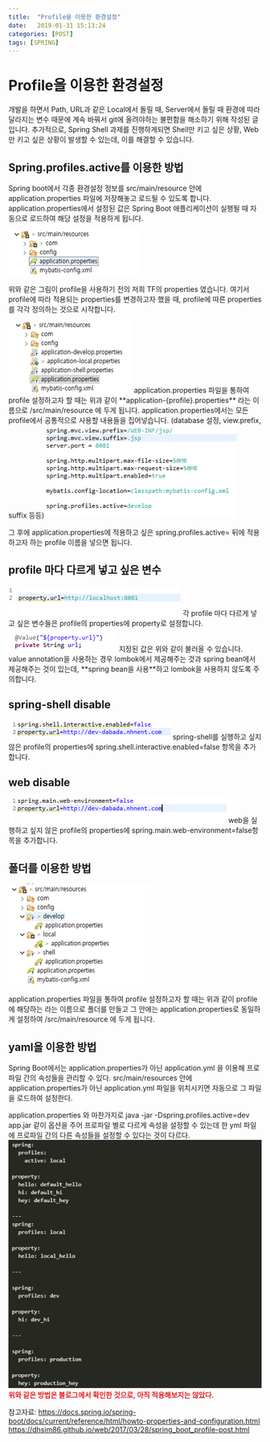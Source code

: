 ```yaml
---
title:  "Profile을 이용한 환경설정"
date:   2019-01-31 15:13:24
categories: [POST]
tags: [SPRING]
---
```


# Profile을 이용한 환경설정

개발을 하면서 Path, URL과 같은 Local에서 돌릴 때, Server에서 돌릴 때 환경에 따라 달라지는 변수 때문에 계속 바꿔서 git에 올려야하는 불편함을 해소하기 위해 작성된 글입니다. 추가적으로, Spring Shell 과제를 진행하게되면 Shell만 키고 싶은 상황, Web만 키고 싶은 상황이 발생할 수 있는데, 이를 해결할 수 있습니다.

## Spring.profiles.active를 이용한 방법

Spring boot에서 각종 환경설정 정보를 src/main/resource 안에 application.properties 파일에 저장해놓고 로드될 수 있도록 합니다.
application.properties에서 설정된 값은  Spring Boot 애플리케이션이 실행될 때 자동으로 로드하여 해당 설정을 적용하게 됩니다.

![image](https://github.com/hiasince/hiasince.github.io/blob/master/images/post/image.png)

위와 같은 그림이 profile을 사용하기 전의 저희 TF의 properties 였습니다.
여기서 profile에 따라 적용되는 properties를 변경하고자 했을 때, profile에 따른 properties를 각각 정의하는 것으로 시작합니다.


<img src="https://github.com/hiasince/hiasince.github.io/blob/master/images/post/image (1).png">
application.properties 파일을 통하여 profile 설정하고자 할 때는 위과 같이 **application-{profile}.properties** 라는 이름으로 /src/main/resource 에 두게 됩니다.
application.properties에서는 모든 profile에서 공통적으로 사용할 내용들을 집어넣습니다. (database 설정, view.prefix, suffix 등등)

<img src="https://github.com/hiasince/hiasince.github.io/blob/master/images/post/image (2).png">

그 후에 application.properties에 적용하고 싶은 spring.profiles.active= 뒤에 적용하고자 하는 profile 이름을 넣으면 됩니다.


## profile 마다 다르게 넣고 싶은 변수

<img src="https://github.com/hiasince/hiasince.github.io/blob/master/images/post/image (3).png">
각  profile 마다 다르게 넣고 싶은 변수들은 profile의 properties에 property로 설정합니다.

<img src="https://github.com/hiasince/hiasince.github.io/blob/master/images/post/image (4).png">
지정된 값은 위와 같이 불러올 수 있습니다.
value annotation을 사용하는 경우 lombok에서 제공해주는 것과 spring bean에서 제공해주는 것이 있는데, **spring bean을 사용**하고 lombok을 사용하지 않도록 주의합니다.


## spring-shell disable
<img src="https://github.com/hiasince/hiasince.github.io/blob/master/images/post/image (5).png">
spring-shell를 실행하고 싶지 않은 profile의 properties에 spring.shell.interactive.enabled=false 항목을 추가합니다.


## web disable
<img src="https://github.com/hiasince/hiasince.github.io/blob/master/images/post/image (6).png">
web을 실행하고 싶지 않은 profile의 properties에 spring.main.web-environment=false항목을 추가합니다.


## 폴더를 이용한 방법

<img src="https://github.com/hiasince/hiasince.github.io/blob/master/images/post/image (7).png">

application.properties 파일을 통하여 profile 설정하고자 할 때는 위과 같이 profile에 해당하는 라는 이름으로 폴더를 만들고 그 안에는 application.properties로 동일하게 설정하여 /src/main/resource 에 두게 됩니다.


## yaml을 이용한 방법

Spring Boot에서는 application.properties가 아닌 application.yml 을 이용해 프로파일 간의 속성들을 관리할 수 있다. src/main/resources 안에 application.properties가 아닌 application.yml 파일을 위치시키면 자동으로 그 파일을 로드하여 설정한다.

application.properties 와 마찬가지로 java -jar -Dspring.profiles.active=dev app.jar 같이 옵션을 주어 프로파일 별로 다르게 속성을 설정할 수 있는데 한 yml 파일에 프로파일 간의 다른 속성들을 설정할 수 있다는 것이 다르다.
<img src="https://github.com/hiasince/hiasince.github.io/blob/master/images/post/image (8).png">
<span style="color:#e11d21">**위와 같은 방법은 블로그에서 확인한 것으로, 아직 적용해보지는 않았다.**</span>



참고자료: https://docs.spring.io/spring-boot/docs/current/reference/html/howto-properties-and-configuration.html
https://dhsim86.github.io/web/2017/03/28/spring_boot_profile-post.html
